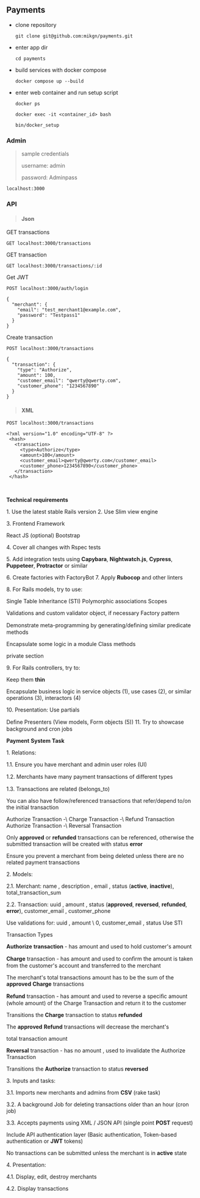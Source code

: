 ## Payments


- clone repository

    `git clone git@github.com:mikgn/payments.git`

- enter app dir

    `cd payments`

 - build services with docker compose

    `docker compose up --build`

 - enter web container and run setup script

    `docker ps`

    `docker exec -it <container_id> bash`

    `bin/docker_setup`

 ### Admin

> sample credentials
>
> username: admin
>
> password: Adminpass

  `localhost:3000`

### API

> #### Json
GET transactions

`GET localhost:3000/transactions`

GET transaction

`GET localhost:3000/transactions/:id`

Get JWT

    POST localhost:3000/auth/login

    {
      "merchant": {
        "email": "test_merchant1@example.com",
        "password": "Testpass1"
      }
    }
Create transaction

    POST localhost:3000/transactions

    {
      "transaction": {
        "type": "Authorize",
        "amount": 100,
        "customer_email": "qwerty@qwerty.com",
        "customer_phone": "1234567890"
      }
    }

> #### XML

    POST localhost:3000/transactions

    <?xml version="1.0" encoding="UTF-8" ?>
     <hash>
       <transaction>
         <type>Authorize</type>
         <amount>100</amount>
         <customer_email>qwerty@qwerty.com</customer_email>
         <customer_phone>1234567890</customer_phone>
       </transaction>
     </hash>

<br/>

**Technical** **requirements**

 1\. Use the latest stable Rails version 2. Use Slim view engine

 3\. Frontend Framework

 React JS (optional) Bootstrap

 4\. Cover all changes with Rspec tests

 5\. Add integration tests using **Capybara**, **Nightwatch.js**,
 **Cypress**, **Puppeteer**, **Protractor** or similar

 6\. Create factories with FactoryBot 7. Apply **Rubocop** and other
 linters

 8\. For Rails models, try to use:

 Single Table Inheritance (STI) Polymorphic associations Scopes

 Validations and custom validator object, if necessary Factory pattern

 Demonstrate meta-programming by generating/deﬁning similar predicate
 methods

 Encapsulate some logic in a module Class methods

 private section

 9\. For Rails controllers, try to:

 Keep them **thin**

 Encapsulate business logic in service objects (1), use cases (2), or
 similar operations (3), interactors (4)

 10\. Presentation: Use partials

 Deﬁne Presenters (View models, Form objects (5)) 11. Try to showcase
 background and cron jobs

**Payment** **System** **Task**

 1\. Relations:

 1.1. Ensure you have merchant and admin user roles (UI)

 1.2. Merchants have many payment transactions of diﬀerent types

 1.3. Transactions are related (belongs_to)

 You can also have follow/referenced transactions that refer/depend
 to/on the initial transaction

 Authorize Transaction -\ Charge Transaction -\ Refund Transaction
 Authorize Transaction -\ Reversal Transaction

 Only **approved** or **refunded** transactions can be referenced,
 otherwise the submitted transaction will be created with status
 **error**

 Ensure you prevent a merchant from being deleted unless there are no
 related payment transactions

 2\. Models:

 2.1. Merchant: name , description , email , status (**active**,
 **inactive**), total_transaction_sum

 2.2. Transaction: uuid , amount , status (**approved**, **reversed**,
 **refunded**, **error**), customer_email , customer_phone

 Use validations for: uuid , amount \ 0, customer_email , status Use
 STI

 Transaction Types

 **Authorize** **transaction** - has amount and used to hold
 customer\'s amount

 **Charge** transaction - has amount and used to conﬁrm the amount is
 taken from the customer\'s account and transferred to the merchant

 The merchant\'s total transactions amount has to be the sum of the
 **approved** **Charge** transactions

 **Refund** transaction - has amount and used to reverse a speciﬁc
 amount (whole amount) of the Charge Transaction and return it to the
 customer

 Transitions the **Charge** transaction to status **refunded**

 The **approved** **Refund** transactions will decrease the merchant\'s

 total transaction amount

 **Reversal** transaction - has no amount , used to invalidate the
 Authorize Transaction

 Transitions the **Authorize** transaction to status **reversed**

 3\. Inputs and tasks:

 3.1. Imports new merchants and admins from **CSV** (rake task)

 3.2. A background Job for deleting transactions older than an hour
 (cron job)

 3.3. Accepts payments using XML / JSON API (single point **POST**
 request)

 Include API authentication layer (Basic authentication, Token-based
 authentication or **JWT** tokens)

 No transactions can be submitted unless the merchant is in **active**
 state

 4\. Presentation:

 4.1. Display, edit, destroy merchants

 4.2. Display transactions
